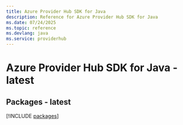 ```yaml
---
title: Azure Provider Hub SDK for Java
description: Reference for Azure Provider Hub SDK for Java
ms.date: 07/24/2025
ms.topic: reference
ms.devlang: java
ms.service: providerhub
---
```

# Azure Provider Hub SDK for Java - latest
## Packages - latest
[!INCLUDE [packages](provider-hub-index.md)]